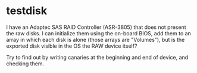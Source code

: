 # testdisk

I have an Adaptec SAS RAID Controller (ASR-3805) that does not present the raw
disks.  I can initialize them using the on-board BIOS, add them to an array in
which each disk is alone (those arrays are "Volumes"), but is the exported disk
visible in the OS the RAW device itself?

Try to find out by writing canaries at the beginning and end of device, and
checking them.
